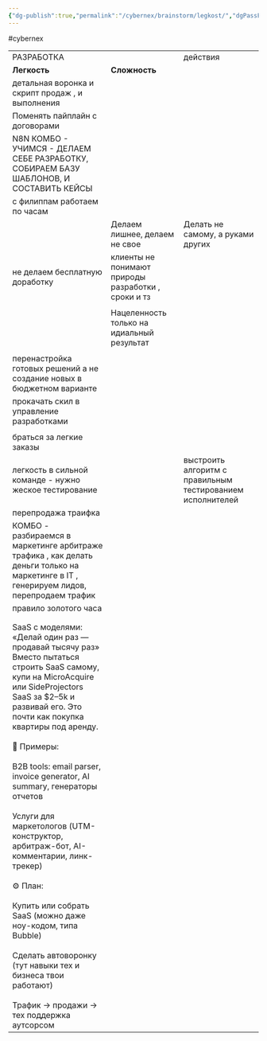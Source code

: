 ```yaml
---
{"dg-publish":true,"permalink":"/cybernex/brainstorm/legkost/","dgPassFrontmatter":true,"created":"2025-06-24T11:52:46.573+08:00","updated":"2025-06-24T12:03:17.928+08:00"}
---
```


#cybernex
 

 
|                                                                                                                                                                                                                                                                                                                                                                                                                                                                                                                                                                                                                                                          |                                                     |                                                            |
| -------------------------------------------------------------------------------------------------------------------------------------------------------------------------------------------------------------------------------------------------------------------------------------------------------------------------------------------------------------------------------------------------------------------------------------------------------------------------------------------------------------------------------------------------------------------------------------------------------------------------------------------------------- | --------------------------------------------------- | ---------------------------------------------------------- |
| РАЗРАБОТКА                                                                                                                                                                                                                                                                                                                                                                                                                                                                                                                                                                                                                                               |                                                     | действия                                                   |
| **Легкость**                                                                                                                                                                                                                                                                                                                                                                                                                                                                                                                                                                                                                                             | **Сложность**                                       |                                                            |
| детальная воронка и скрипт продаж , и выполнения                                                                                                                                                                                                                                                                                                                                                                                                                                                                                                                                                                                                         |                                                     |                                                            |
| Поменять пайплайн с договорами                                                                                                                                                                                                                                                                                                                                                                                                                                                                                                                                                                                                                           |                                                     |                                                            |
| N8N КОМБО - УЧИМСЯ - ДЕЛАЕМ СЕБЕ РАЗРАБОТКУ, СОБИРАЕМ БАЗУ ШАБЛОНОВ, И СОСТАВИТЬ КЕЙСЫ                                                                                                                                                                                                                                                                                                                                                                                                                                                                                                                                                                   |                                                     |                                                            |
| с филиппам работаем по часам                                                                                                                                                                                                                                                                                                                                                                                                                                                                                                                                                                                                                             |                                                     |                                                            |
|                                                                                                                                                                                                                                                                                                                                                                                                                                                                                                                                                                                                                                                          | Делаем лишнее, делаем не свое                       | Делать не самому, а руками других                          |
| не делаем бесплатную доработку                                                                                                                                                                                                                                                                                                                                                                                                                                                                                                                                                                                                                           | клиенты не понимают природы разработки , сроки и тз |                                                            |
|                                                                                                                                                                                                                                                                                                                                                                                                                                                                                                                                                                                                                                                          |                                                     |                                                            |
|                                                                                                                                                                                                                                                                                                                                                                                                                                                                                                                                                                                                                                                          | Нацеленность только на идиальный результат          |                                                            |
|                                                                                                                                                                                                                                                                                                                                                                                                                                                                                                                                                                                                                                                          |                                                     |                                                            |
| перенастройка готовых решений а не создание новых в бюджетном варианте                                                                                                                                                                                                                                                                                                                                                                                                                                                                                                                                                                                   |                                                     |                                                            |
| прокачать скил в управление разработками                                                                                                                                                                                                                                                                                                                                                                                                                                                                                                                                                                                                                 |                                                     |                                                            |
|                                                                                                                                                                                                                                                                                                                                                                                                                                                                                                                                                                                                                                                          |                                                     |                                                            |
| браться за легкие заказы                                                                                                                                                                                                                                                                                                                                                                                                                                                                                                                                                                                                                                 |                                                     |                                                            |
| легкость в сильной команде - нужно жеское тестирование                                                                                                                                                                                                                                                                                                                                                                                                                                                                                                                                                                                                   |                                                     | выстроить алгоритм с правильным тестированием исполнителей |
| перепродажа траифка                                                                                                                                                                                                                                                                                                                                                                                                                                                                                                                                                                                                                                      |                                                     |                                                            |
| КОМБО - разбираемся в маркетинге арбитраже трафика , как делать деньги только на маркетинге в IT , генерируем лидов, перепродаем трафик                                                                                                                                                                                                                                                                                                                                                                                                                                                                                                                  |                                                     |                                                            |
| правило золотого часа                                                                                                                                                                                                                                                                                                                                                                                                                                                                                                                                                                                                                                    |                                                     |                                                            |
|                                                                                                                                                                                                                                                                                                                                                                                                                                                                                                                                                                                                                                                          |                                                     |                                                            |
|                                                                                                                                                                                                                                                                                                                                                                                                                                                                                                                                                                                                                                                          |                                                     |                                                            |
| SaaS с моделями: «Делай один раз — продавай тысячу раз»  <br>Вместо пытаться строить SaaS самому, купи на MicroAcquire или SideProjectors SaaS за $2–5k и развивай его. Это почти как покупка квартиры под аренду.  <br>  <br>📌 Примеры:  <br>  <br>B2B tools: email parser, invoice generator, AI summary, генераторы отчетов  <br>  <br>Услуги для маркетологов (UTM-конструктор, арбитраж-бот, AI-комментарии, линк-трекер)  <br>  <br>⚙️ План:  <br>  <br>Купить или собрать SaaS (можно даже ноу-кодом, типа Bubble)  <br>  <br>Сделать автоворонку (тут навыки тех и бизнеса твои работают)  <br>  <br>Трафик → продажи → тех поддержка аутсорсом |                                                     |                                                            |